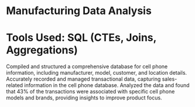 # Manufacturing Data Analysis 
# Tools Used: SQL (CTEs, Joins, Aggregations)
Compiled and structured a comprehensive database for cell phone information, including manufacturer, model, customer, and location details. Accurately recorded and managed transactional data, capturing sales-related information in the cell phone database. Analyzed the data and found that 43% of the transactions were associated with specific cell phone models and brands, providing insights to improve product focus.

